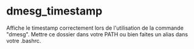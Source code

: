 dmesg_timestamp
===============

Affiche le timestamp correctement lors de l'utilisation de la commande "dmesg".
Mettre ce dossier dans votre PATH ou bien faites un alias dans votre .bashrc.
